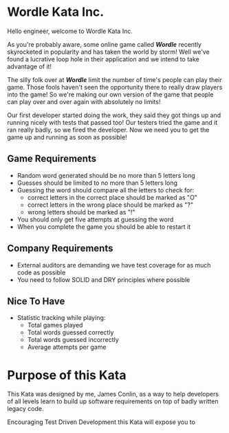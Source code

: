 # Wordle Kata Inc.
Hello engineer, welcome to Wordle Kata Inc.

As you're probably aware, some online game called _**Wordle**_ recently skyrocketed in popularity
and has taken the world by storm! Well we've found a lucrative loop hole in their application
and we intend to take advantage of it!

The silly folk over at _**Wordle**_ limit the number of time's people can play their game. Those
fools haven't seen the opportunity there to really draw players into the game! So we're making
our own version of the game that people can play over and over again with absolutely no limits!

Our first developer started doing the work, they said they got things up and running nicely with
tests that passed too! Our testers tried the game and it ran really badly, so we fired the
developer. Now we need you to get the game up and running as soon as possible!

## Game Requirements
 - Random word generated should be no more than 5 letters long
 - Guesses should be limited to no more than 5 letters long
 - Guessing the word should compare all the letters to check for:
   - correct letters in the correct place should be marked as "O"
   - correct letters in the wrong place should be marked as "?"
   - wrong letters should be marked as "!"
 - You should only get five attempts at guessing the word
 - When you complete the game you should be able to restart it

## Company Requirements
 - External auditors are demanding we have test coverage for as much code as possible
 - You need to follow SOLID and DRY principles where possible

## Nice To Have
 - Statistic tracking while playing:
   - Total games played
   - Total words guessed correctly
   - Total words guessed incorrectly
   - Average attempts per game

# Purpose of this Kata
This Kata was designed by me, James Conlin, as a way to help developers of all levels learn 
to build up software requirements on top of badly written legacy code.

Encouraging Test Driven Development this Kata will expose you to 
